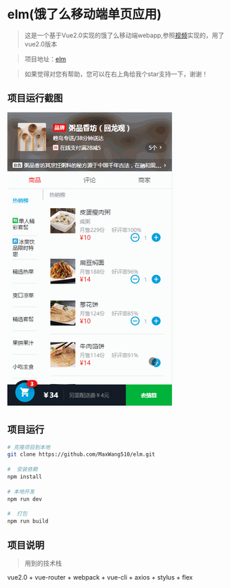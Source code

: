 # elm(饿了么移动端单页应用)

> 这是一个基于Vue2.0实现的饿了么移动端webapp,参照[视频](http://coding.imooc.com/class/74.html)实现的，用了vue2.0版本

> 项目地址：[elm](https://github.com/MaxWang510/elm)

> 如果觉得对您有帮助，您可以在右上角给我个star支持一下，谢谢！

##  项目运行截图

![elm.gif](./resource/elm.gif)

##  项目运行

```bash
# 克隆项目到本地
git clone https://github.com/MaxWang510/elm.git

#  安装依赖
npm install

# 本地开发
npm run dev

#  打包
npm run build

```

##  项目说明

> 用到的技术栈

vue2.0 + vue-router + webpack + vue-cli + axios + stylus + flex 


